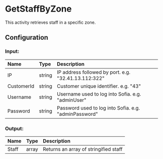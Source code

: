 # GetStaffByZone

This activity retrieves staff in a specific zone.

## Configuration

### Input:

| Name       | Type   | Description                                           |
| :--------- | :----- | :---------------------------------------------------- |
| IP         | string | IP address followed by port. e.g. "32.41.13.112:322"  |
| CustomerId | string | Customer unique identifier. e.g. "43"                 |
| Username   | string | Username used to log into Sofia. e.g. "adminUser"     |
| Password   | string | Password used to log into Sofia. e.g. "adminPassword" |

### Output:

| Name  | Type  | Description                           |
| :---- | :---- | :------------------------------------ |
| Staff | array | Returns an array of stringified staff |
